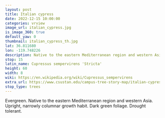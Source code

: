 ```yaml
---
layout: post
title: Italian cypress
date: 2022-12-15 10:00:00
categories: vrview
image_url: italian_cypress.jpg
is_image_360: true
default_yaw: 0
thumbnail: italian_cypress_th.jpg
lat: 36.811680
lon: -119.748226
description: Native to the eastern Mediterranean region and western Asia. Drought tolerant.
stop: 15
latin_name: Cupressus sempervirens 'Stricta'
height: 60
width: 8
wiki: https://en.wikipedia.org/wiki/Cupressus_sempervirens
extra_url: https://www.csustan.edu/campus-tree-story-map/italian-cypress-cupressus-sempervirens
stop_type: trees
---
```

Evergreen. Native to the eastern Mediterranean region and western Asia. Upright, narrowly columnar growth habit. Dark green foliage. Drought tolerant.